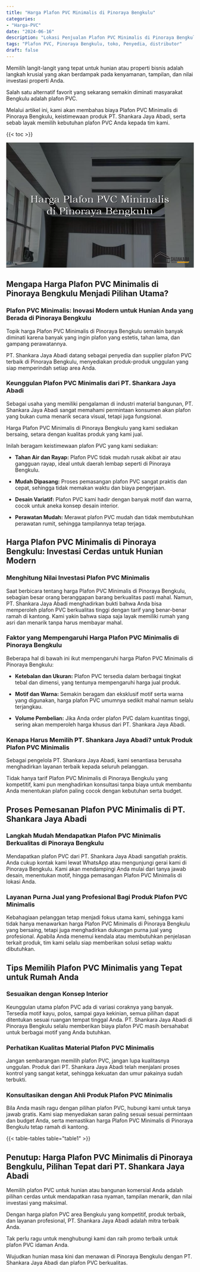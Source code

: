 ```yaml
---
title: "Harga Plafon PVC Minimalis di Pinoraya Bengkulu"
categories: 
- "Harga-PVC"
date: "2024-06-16"
description: "Lokasi Penjualan Plafon PVC Minimalis di Pinoraya Bengkulu untuk hunian, perkantoran, dan gerai. Material berkualitas, beragam motif, variasi warna menarik, dengan servis pemasangan dikerjakan oleh tim ahli serta jaminan resmi!|Jasa penyediaan Plafon PVC Minimalis di Pinoraya Bengkulu bagi kebutuhan hunian, kantor, atau gerai, beserta material unggulan dan instalasi oleh tenaga ahli ahli serta garansi resmi.|Pilihan Plafon PVC Minimalis di Pinoraya Bengkulu yang terbukti untuk rumah, perkantoran, serta toko, dengan material terbaik dan pemasangan dikerjakan oleh tenaga ahli berpengalaman serta garansi resmi.|Distribusi Plafon PVC Minimalis di Pinoraya Bengkulu bagi hunian, perkantoran, serta ritel, dengan panel terbaik dan instalasi ditangani oleh teknisi berpengalaman, disertai beserta kepastian resmi.}"
tags: "Plafon PVC, Pinoraya Bengkulu, toko, Penyedia, distributor"
draft: false
---
```


Memilih langit-langit yang tepat untuk hunian atau properti bisnis adalah langkah krusial yang akan berdampak pada kenyamanan, tampilan, dan nilai investasi properti Anda.

Salah satu alternatif favorit yang sekarang semakin diminati masyarakat Bengkulu adalah plafon PVC.

Melalui artikel ini, kami akan membahas biaya Plafon PVC Minimalis di Pinoraya Bengkulu, keistimewaan produk PT. Shankara Jaya Abadi, serta sebab layak memilih kebutuhan plafon PVC Anda kepada tim kami.

{{< toc >}}

![Harga Plafon PVC Minimalis di Pinoraya Bengkulu](/images/Harga-PVC/Harga-Plafon-PVC-Minimalis-di-Pinoraya-Bengkulu.png)


## Mengapa Harga Plafon PVC Minimalis di Pinoraya Bengkulu Menjadi Pilihan Utama?

### Plafon PVC Minimalis: Inovasi Modern untuk Hunian Anda yang Berada di Pinoraya Bengkulu

Topik harga Plafon PVC Minimalis di Pinoraya Bengkulu semakin banyak diminati karena banyak yang ingin plafon yang estetis, tahan lama, dan gampang perawatannya.

PT. Shankara Jaya Abadi datang sebagai penyedia dan supplier plafon PVC terbaik di Pinoraya Bengkulu, menyediakan produk-produk unggulan yang siap memperindah setiap area Anda.

### Keunggulan Plafon PVC Minimalis dari PT. Shankara Jaya Abadi

Sebagai usaha yang memiliki pengalaman di industri material bangunan, PT. Shankara Jaya Abadi sangat memahami permintaan konsumen akan plafon yang bukan cuma menarik secara visual, tetapi juga fungsional.

Harga Plafon PVC Minimalis di Pinoraya Bengkulu yang kami sediakan bersaing, setara dengan kualitas produk yang kami jual.

Inilah beragam keistimewaan plafon PVC yang kami sediakan:

- **Tahan Air dan Rayap:** Plafon PVC tidak mudah rusak akibat air atau gangguan rayap, ideal untuk daerah lembap seperti di Pinoraya Bengkulu.

- **Mudah Dipasang:** Proses pemasangan plafon PVC sangat praktis dan cepat, sehingga tidak memakan waktu dan biaya pengerjaan.

- **Desain Variatif:** Plafon PVC kami hadir dengan banyak motif dan warna, cocok untuk aneka konsep desain interior.

- **Perawatan Mudah:** Merawat plafon PVC mudah dan tidak membutuhkan perawatan rumit, sehingga tampilannya tetap terjaga.

## Harga Plafon PVC Minimalis di Pinoraya Bengkulu: Investasi Cerdas untuk Hunian Modern

### Menghitung Nilai Investasi Plafon PVC Minimalis

Saat berbicara tentang harga Plafon PVC Minimalis di Pinoraya Bengkulu, sebagian besar orang beranggapan barang berkualitas pasti mahal. Namun, PT. Shankara Jaya Abadi menghadirkan bukti bahwa Anda bisa memperoleh plafon PVC berkualitas tinggi dengan tarif yang benar-benar ramah di kantong. Kami yakin bahwa siapa saja layak memiliki rumah yang asri dan menarik tanpa harus membayar mahal.

### Faktor yang Mempengaruhi Harga Plafon PVC Minimalis di Pinoraya Bengkulu

Beberapa hal di bawah ini ikut mempengaruhi harga Plafon PVC Minimalis di Pinoraya Bengkulu:

- **Ketebalan dan Ukuran:** Plafon PVC tersedia dalam berbagai tingkat tebal dan dimensi, yang tentunya mempengaruhi harga jual produk.

- **Motif dan Warna:** Semakin beragam dan eksklusif motif serta warna yang digunakan, harga plafon PVC umumnya sedikit mahal namun selalu terjangkau.

- **Volume Pembelian:** Jika Anda order plafon PVC dalam kuantitas tinggi, sering akan memperoleh harga khusus dari PT. Shankara Jaya Abadi.

### Kenapa Harus Memilih PT. Shankara Jaya Abadi? untuk Produk Plafon PVC Minimalis

Sebagai pengelola PT. Shankara Jaya Abadi, kami senantiasa berusaha menghadirkan layanan terbaik kepada seluruh pelanggan.

Tidak hanya tarif Plafon PVC Minimalis di Pinoraya Bengkulu yang kompetitif, kami pun menghadirkan konsultasi tanpa biaya untuk membantu Anda menentukan plafon paling cocok dengan kebutuhan serta budget.

## Proses Pemesanan Plafon PVC Minimalis di PT. Shankara Jaya Abadi

### Langkah Mudah Mendapatkan Plafon PVC Minimalis Berkualitas di Pinoraya Bengkulu

Mendapatkan plafon PVC dari PT. Shankara Jaya Abadi sangatlah praktis. Anda cukup kontak kami lewat WhatsApp atau mengunjungi gerai kami di Pinoraya Bengkulu. Kami akan mendampingi Anda mulai dari tanya jawab desain, menentukan motif, hingga pemasangan Plafon PVC Minimalis di lokasi Anda.

### Layanan Purna Jual yang Profesional Bagi Produk Plafon PVC Minimalis

Kebahagiaan pelanggan tetap menjadi fokus utama kami, sehingga kami tidak hanya menawarkan harga Plafon PVC Minimalis di Pinoraya Bengkulu yang bersaing, tetapi juga menghadirkan dukungan purna jual yang profesional. Apabila Anda menemui kendala atau membutuhkan penjelasan terkait produk, tim kami selalu siap memberikan solusi setiap waktu dibutuhkan.

## Tips Memilih Plafon PVC Minimalis yang Tepat untuk Rumah Anda

### Sesuaikan dengan Konsep Interior

Keunggulan utama plafon PVC ada di variasi coraknya yang banyak. Tersedia motif kayu, polos, sampai gaya kekinian, semua pilihan dapat ditentukan sesuai ruangan tempat tinggal Anda. PT. Shankara Jaya Abadi di Pinoraya Bengkulu selalu memberikan biaya plafon PVC masih bersahabat untuk berbagai motif yang Anda butuhkan.

### Perhatikan Kualitas Material Plafon PVC Minimalis

Jangan sembarangan memilih plafon PVC, jangan lupa kualitasnya unggulan. Produk dari PT. Shankara Jaya Abadi telah menjalani proses kontrol yang sangat ketat, sehingga kekuatan dan umur pakainya sudah terbukti.

### Konsultasikan dengan Ahli Produk Plafon PVC Minimalis

Bila Anda masih ragu dengan pilihan plafon PVC, hubungi kami untuk tanya jawab gratis. Kami siap menyediakan saran paling sesuai sesuai permintaan dan budget Anda, serta memastikan harga Plafon PVC Minimalis di Pinoraya Bengkulu tetap ramah di kantong.

{{< table-tables table="table1" >}}

## Penutup: Harga Plafon PVC Minimalis di Pinoraya Bengkulu, Pilihan Tepat dari PT. Shankara Jaya Abadi

Memilih plafon PVC untuk hunian atau bangunan komersial Anda adalah pilihan cerdas untuk mendapatkan rasa nyaman, tampilan menarik, dan nilai investasi yang maksimal.

Dengan harga plafon PVC area Bengkulu yang kompetitif, produk terbaik, dan layanan profesional, PT. Shankara Jaya Abadi adalah mitra terbaik Anda.

Tak perlu ragu untuk menghubungi kami dan raih promo terbaik untuk plafon PVC idaman Anda.

Wujudkan hunian masa kini dan menawan di Pinoraya Bengkulu dengan PT. Shankara Jaya Abadi dan plafon PVC berkualitas.